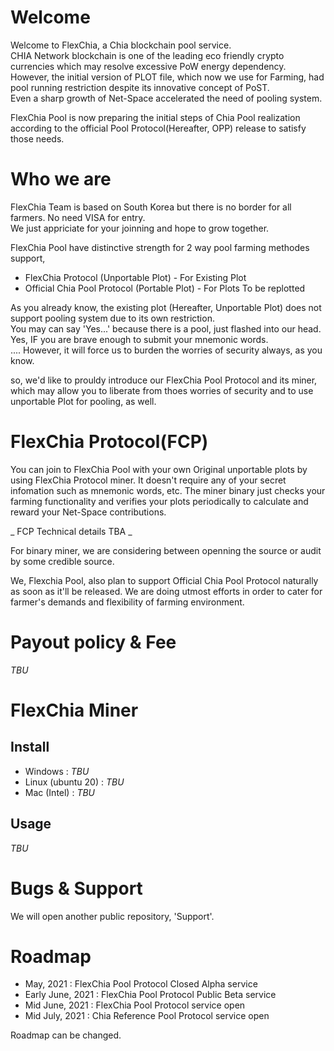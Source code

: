 # Welcome

Welcome to FlexChia, a Chia blockchain pool service.  
CHIA Network blockchain is one of the leading eco friendly crypto currencies which may resolve excessive PoW energy dependency.  
However, the initial version of PLOT file, which now we use for Farming, had pool running restriction despite its innovative concept of PoST.  
Even a sharp growth of Net-Space accelerated the need of pooling system.

FlexChia Pool is now preparing the initial steps of Chia Pool realization according to the official Pool Protocol(Hereafter, OPP) release to satisfy those needs.

# Who we are

FlexChia Team is based on South Korea but there is no border for all farmers. No need VISA for entry.  
We just appriciate for your joinning and hope to grow together. 

FlexChia Pool have distinctive strength for 2 way pool farming methodes support,  
* FlexChia Protocol (Unportable Plot) - For Existing Plot
* Official Chia Pool Protocol (Portable Plot) - For Plots To be replotted

As you already know, the existing plot (Hereafter, Unportable Plot) does not support pooling system due to its own restriction.  
You may can say 'Yes...' because there is a pool, just flashed into our head. Yes, IF you are brave enough to submit your mnemonic words.  
.... However, it will force us to burden the worries of security always, as you know.  

so, we'd like to prouldy introduce our FlexChia Pool Protocol and its miner, which may allow you to liberate from thoes worries of security and to use unportable Plot for pooling, as well.

# FlexChia Protocol(FCP)

You can join to FlexChia Pool with your own Original unportable plots by using FlexChia Protocol miner. It doesn't require any of your secret infomation such as mnemonic words, etc. The miner binary just checks your farming functionality and verifies your plots periodically to calculate and reward your Net-Space contributions.

_ FCP Technical details TBA _

For binary miner, we are considering between openning the source or audit by some credible source.

We, Flexchia Pool, also plan to support Official Chia Pool Protocol naturally as soon as it'll be released.
We are doing utmost efforts in order to cater for farmer's demands and flexibility of farming environment.


# Payout policy & Fee

_TBU_

# FlexChia Miner
## Install
* Windows : _TBU_
* Linux (ubuntu 20) : _TBU_
* Mac (Intel) : _TBU_

## Usage

_TBU_

# Bugs & Support

We will open another public repository, 'Support'.

# Roadmap

* May, 2021 : FlexChia Pool Protocol Closed Alpha service
* Early June, 2021 : FlexChia Pool Protocol Public Beta service
* Mid June, 2021 : FlexChia Pool Protocol service open
* Mid July, 2021 : Chia Reference Pool Protocol service open

Roadmap can be changed.
